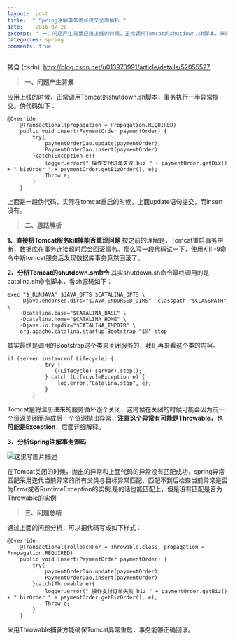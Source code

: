 ```yaml
---
layout:  post
title:  " Spring注解事务诡异提交全面解析 "
date:    2016-07-28
excerpt: " 一、问题产生背景应用上线的时候，正常调用Tomcat的shutdown.sh脚本，事务执行一半异常提交。伪代码如下：@Override@Transactional(propagation=Propagation.REQUIRED)publicvoidinsert(PaymentOrderpaymentOrder){try{... "
categories: spring 
comments: true
---
```

转自 (csdn): http://blog.csdn.net/u013970991/article/details/52055527
<div class="markdown_views">
 <blockquote> 
  <p><strong>一、问题产生背景</strong></p> 
 </blockquote> 
 <p>应用上线的时候，正常调用Tomcat的shutdown.sh脚本，事务执行一半异常提交。伪代码如下：</p> 
 <pre class="prettyprint"><code class=" hljs java"><span class="hljs-annotation">@Override</span>
    <span class="hljs-annotation">@Transactional</span>(propagation = Propagation.REQUIRED)
    <span class="hljs-keyword">public</span> <span class="hljs-keyword">void</span> <span class="hljs-title">insert</span>(PaymentOrder paymentOrder) {
        <span class="hljs-keyword">try</span>{
            paymentOrderDao.update(paymentOrder);
            PaymentOrderDao.insert(paymentOrder)
        }<span class="hljs-keyword">catch</span>(Exception e){
            logger.error(<span class="hljs-string">" 操作支付订单失败 biz "</span> + paymentOrder.getBiz() + <span class="hljs-string">" bizOrder "</span> + paymentOrder.getBizOrder(), e);
            Throw e;
        }
    }</code></pre> 
 <p>上面是一段伪代码，实际在tomcat重启的时候，上面update语句提交，而insert没有。</p> 
 <blockquote> 
  <p><strong>二、思路解析</strong></p> 
 </blockquote> 
 <p><strong>1、直接将Tomcat服务kill掉能否重现问题</strong>  按之前的理解是，Tomcat重启事务中断，数据库在事务连接超时后会回滚事务。那么写一段代码试一下，使用Kill -9命令中断tomcat服务后发现数据库事务竟然回滚了。</p> 
 <p><strong>2、分析Tomcat的shutdown.sh命令</strong>  其实shutdown.sh命令最终调用的是catalina.sh命令脚本，看sh源码如下：</p> 
 <pre class="prettyprint"><code class=" hljs bash"><span class="hljs-keyword">exec</span> <span class="hljs-string">"<span class="hljs-variable">$_RUNJAVA</span>"</span> <span class="hljs-variable">$JAVA_OPTS</span> <span class="hljs-variable">$CATALINA_OPTS</span> \
    -Djava.endorsed.dirs=<span class="hljs-string">"<span class="hljs-variable">$JAVA_ENDORSED_DIRS</span>"</span> -classpath <span class="hljs-string">"<span class="hljs-variable">$CLASSPATH</span>"</span> \
    -Dcatalina.base=<span class="hljs-string">"<span class="hljs-variable">$CATALINA_BASE</span>"</span> \
    -Dcatalina.home=<span class="hljs-string">"<span class="hljs-variable">$CATALINA_HOME</span>"</span> \
    -Djava.io.tmpdir=<span class="hljs-string">"<span class="hljs-variable">$CATALINA_TMPDIR</span>"</span> \
    org.apache.catalina.startup.Bootstrap <span class="hljs-string">"<span class="hljs-variable">$@</span>"</span> stop</code></pre> 
 <p>其实最终是调用的Bootstrap这个类来关闭服务的，我们再来看这个类的内容。</p> 
 <pre class="prettyprint"><code class=" hljs vbscript"><span class="hljs-keyword">if</span> (<span class="hljs-built_in">server</span> instanceof Lifecycle) { 
            try { 
               ((Lifecycle) <span class="hljs-built_in">server</span>).<span class="hljs-keyword">stop</span>(); 
            } catch (LifecycleException e) { 
                <span class="hljs-built_in">log</span>.<span class="hljs-keyword">error</span>(<span class="hljs-string">"Catalina.stop"</span>, e); 
            } 
        }</code></pre> 
 <p>Tomcat是将注册进来的服务循环逐个关闭，这时候在关闭的时候可能会因为前一个资源关闭而造成后一个资源抛出异常，<strong>注意这个异常有可能是Throwable，也可能是Exception</strong>，后面详细解释。</p> 
 <p><strong>3、分析Spring注解事务源码</strong></p> 
 <p><img src="http://img.blog.csdn.net/20160728151108719" alt="这里写图片描述" title=""></p> 
 <p>在Tomcat关闭的时候，抛出的异常和上面代码的异常没有匹配成功，spring异常匹配采用迭代当前异常的所有父类与目标异常匹配，匹配不到后检查当前异常是否为Error或者RuntimeException的实例,是的话也能匹配上，但是没有匹配是否为Throwable的实例</p> 
 <blockquote> 
  <p><strong>三、问题总结</strong></p> 
 </blockquote> 
 <p>通过上面的问题分析，可以把代码写成如下样式：</p> 
 <pre class="prettyprint"><code class=" hljs java"><span class="hljs-annotation">@Override</span>
    <span class="hljs-annotation">@Transactional</span>(rollbackFor = Throwable.class, propagation = Propagation.REQUIRED)
    <span class="hljs-keyword">public</span> <span class="hljs-keyword">void</span> <span class="hljs-title">insert</span>(PaymentOrder paymentOrder) {
        <span class="hljs-keyword">try</span>{
            paymentOrderDao.update(paymentOrder);
            PaymentOrderDao.insert(paymentOrder)
        }<span class="hljs-keyword">catch</span>(Throwable e){
            logger.error(<span class="hljs-string">" 操作支付订单失败 biz "</span> + paymentOrder.getBiz() + <span class="hljs-string">" bizOrder "</span> + paymentOrder.getBizOrder(), e);
            Throw e;
        }
    }</code></pre> 
 <p>采用Throwable捕获方能确保Tomcat异常重启，事务能够正确回滚。</p>
</div>